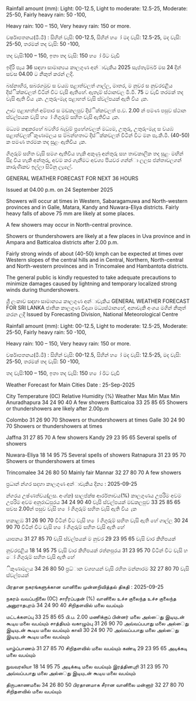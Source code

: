 Rainfall amount (mm): Light: 00-12.5, Light to moderate: 12.5-25, Moderate: 25-50, Fairly heavy rain: 50 -100,

Heavy rain: 100 – 150, Very heavy rain: 150 or more.

වර්ෂාපතනය(මි.මී) : සිහින් වැසි: 00-12.5, සිහින් හ ෝ මද වැසි: 12.5-25, මද වැසි: 25-50, තරමක් තද වැසි: 50 -100,

තද වැසි:100 – 150, ඉතා තද වැසි: 150 හ ෝ ඊට වැඩි

ඉදිරි පැය 36 සඳහා සාමාන්‍යය කාලගුණ අන්‍ාවැකිය 2025 සැප්තැම්බර් මස 24 දින්‍ සවස 04.00 ට නිකුත් කරන්‍ ලදි.

බස්නාහිර, සබරගමුව ස වයඹ පළාත්වලත් ගාල්ල, මාතර, ම නුවර ස නුවරඑළිය දිස්ික්කවලත් විටින් විට වැසි ඇතිහේ. ඇතැම් ස්ථානවල මි.මී. 75 ට වැඩි තරමක් තද වැසි ඇති විය ැක. උතුරු-මැද පළාහත් වැසි ස්වල්පයක් ඇති විය ැක.

ඌව පළාහත්ත් අම්පාර ස මඩකලපුව දිස්ික්කවලත් ප.ව. 2.00 න් පමණ පසුව ස්ථාන ස්වල්පයක වැසි හ ෝ ගිගුරුම් සහිත වැසි ඇතිවිය ැක.

මධ්‍යම කඳුකරහේ බටහිර බැවුම් ප්‍රහේශවලත් මධ්‍යම, උතුරු, උතුරු-මැද ස වයඹ පළාත්වලත් ිකුණාමලය ස ම්බන්හතාට දිස්ික්කවලත් විටින් විට මන පැ.කි.මී. (40-50) ක පමණ තරමක තද සුළං ඇතිවිය ැක.

ගිගුරුම් සහිත වැසි සමග ඇතිවිය හැකි අකුණු අන්‍තුරු සහ තාවකාලික තද සුළං මඟින් සිදු විය හැකි අන්‍තුරු, අවම කර ගැනීමට අවශ්‍ය පියවර ගන්න්‍ා ලලස ජන්‍තාවලගන් කාරුණිකව ඉල්ලා සිටිනු ලැලේ.

GENERAL WEATHER FORECAST FOR NEXT 36 HOURS

Issued at 04.00 p.m. on 24 September 2025

Showers will occur at times in Western, Sabaragamuwa and North-western provinces and in Galle, Matara, Kandy and Nuwara-Eliya districts. Fairly heavy falls of above 75 mm are likely at some places.

A few showers may occur in North-central province.

Showers or thundershowers are likely at a few places in Uva province and in Ampara and Batticaloa districts after 2.00 p.m.

Fairly strong winds of about (40-50) kmph can be expected at times over Western slopes of the central hills and in Central, Northern, North-central and North-western provinces and in Trincomalee and Hambantota districts.

The general public is kindly requested to take adequate precautions to minimize damages caused by lightning and temporary localized strong winds during thundershowers.

ශ්‍රී ලංකාව සඳහා සාමාන්‍යය කාලගුණ අන්‍ාවැකිය GENERAL WEATHER FORECAST FOR SRI LANKA ජාතික කාලගුණ විදයා මධ්‍යස්ථානහේ, අනාවැකි අංශය මගින් නිකුත් කරන ලදි Issued by Forecasting Division, National Meteorological Centre

Rainfall amount (mm): Light: 00-12.5, Light to moderate: 12.5-25, Moderate: 25-50, Fairly heavy rain: 50 -100,

Heavy rain: 100 – 150, Very heavy rain: 150 or more.

වර්ෂාපතනය(මි.මී) : සිහින් වැසි: 00-12.5, සිහින් හ ෝ මද වැසි: 12.5-25, මද වැසි: 25-50, තරමක් තද වැසි: 50 -100,

තද වැසි:100 – 150, ඉතා තද වැසි: 150 හ ෝ ඊට වැඩි

Weather Forecast for Main Cities Date : 25-Sep-2025

City Temperature (0C) Relative Humidity (%) Weather Max Min Max Min Anuradhapura 34 24 90 40 A few showers Batticaloa 33 25 85 65 Showers or thundershowers are likely after 2.00p.m

Colombo 31 26 90 70 Showers or thundershowers at times Galle 30 24 90 70 Showers or thundershowers at times

Jaffna 31 27 85 70 A few showers Kandy 29 23 95 65 Several spells of showers

Nuwara-Eliya 18 14 95 75 Several spells of showers Ratnapura 31 23 95 70 Showers or thundershowers at times

Trincomalee 34 26 80 50 Mainly fair Mannar 32 27 80 70 A few showers

ප්‍රධාන්‍ න්‍ගර සදහා කාලගුණ අන්‍ාවැකිය දින්‍ය : 2025-09-25

න්‍ගරය උෂ්ණත්වය(ලස. අංශ්‍ක) සාලප්ක්ෂ ආර්රතාවය(%) කාලගුණය උපරිම අවම උපරිම අවම අනුරාධ්‍පුරය 34 24 90 40 වැසි ස්වල්පයක් මඩකලපුව 33 25 85 65 සවස 2.00න් පසුව වැසි හ ෝ ගිගුරුම් සහිත වැසි ඇති විය ැක

හකාළඹ 31 26 90 70 විටින් විට වැසි හ ෝ ගිගුරුම් සහිත වැසි ඇති හේ ගාල්ල 30 24 90 70 විටින් විට වැසි හ ෝ ගිගුරුම් සහිත වැසි ඇති හේ

යාපනය 31 27 85 70 වැසි ස්වල්පයක් ම නුවර 29 23 95 65 වැසි වාර කිහිපයක්

නුවරඑළිය 18 14 95 75 වැසි වාර කිහිපයක් රත්නපුරය 31 23 95 70 විටින් විට වැසි හ ෝ ගිගුරුම් සහිත වැසි ඇති හේ

ිකුණාමලය 34 26 80 50 ප්‍රධ්‍ාන වශහයන් වැසි රහිත මන්නාරම 32 27 80 70 වැසි ස්වල්පයක්

பிரதான நகரங்களுக்கான வானிலை முன்னறிவித்தல் திகதி : 2025-09-25

நகரம் வவப்பநிலை (0C) சாரீரப்பதன் (%) வானிலை உச்ச குலைந்த உச்ச குலைந்த அனுராதபுரம் 34 24 90 40 சிறிதளவில் மலை வபய்யும்

மட்டக்களப்பு 33 25 85 65 பி.ப. 2.00 மணிக்குப் பின்னர் மலை அல்ைது இடியுடன் கூடிய மலை வபய்யும் சாத்தியம் வகாழும்பு 31 26 90 70 அவ்வப்பபாது மலை அல்ைது இடியுடன் கூடிய மலை வபய்யும் காலி 30 24 90 70 அவ்வப்பபாது மலை அல்ைது இடியுடன் கூடிய மலை வபய்யும்

யாழ்ப்பாணம் 31 27 85 70 சிறிதளவில் மலை வபய்யும் கண்டி 29 23 95 65 அடிக்கடி மலை வபய்யும்

நுவவரலியா 18 14 95 75 அடிக்கடி மலை வபய்யும் இரத்தினபுரி 31 23 95 70 அவ்வப்பபாது மலை அல்ைது இடியுடன் கூடிய மலை வபய்யும்

திருபகாணமலை 34 26 80 50 பிரதானமாக சீரான வானிலை மன்னார் 32 27 80 70 சிறிதளவில் மலை வபய்யும்